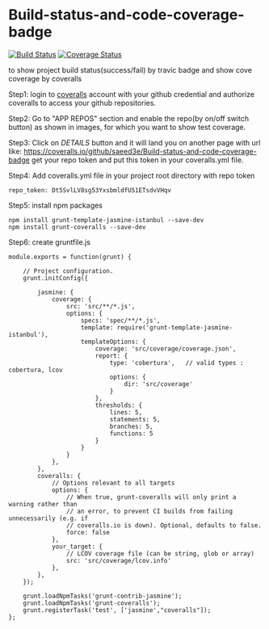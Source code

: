 # Build-status-and-code-coverage-badge 
[![Build Status](https://travis-ci.org/saeed3e/Build-status-and-code-coverage-badge.svg?branch=master)](https://travis-ci.org/saeed3e/Build-status-and-code-coverage-badge)
[![Coverage Status](https://coveralls.io/repos/github/saeed3e/Build-status-and-code-coverage-badge/badge.svg?branch=master)](https://coveralls.io/github/saeed3e/Build-status-and-code-coverage-badge?branch=master)

to show project build status(success/fail) by travic badge and show cove coverage by coveralls

Step1: login to [coveralls](https://coveralls.io/) account with your github credential and authorize coveralls to access your github repositories.

Step2: Go to "APP REPOS" section and enable the repo(by on/off switch button) as shown in images, for which you want to show test coverage.

Step3: Click on *DETAILS* button and it will land you on another page with url like:
https://coveralls.io/github/saeed3e/Build-status-and-code-coverage-badge
get your repo token and put this token in your coveralls.yml file.


Step4: Add coveralls.yml file in your project root directory with repo token

```
repo_token: Dt5SvlLV8sg53YxsbmldfU51ETsdvVHqv
```

Step5: install npm packages
```
npm install grunt-template-jasmine-istanbul --save-dev
npm install grunt-coveralls --save-dev
```

Step6: create gruntfile.js
```
module.exports = function(grunt) {

    // Project configuration.
    grunt.initConfig({
        
        jasmine: {
            coverage: {
                src: 'src/**/*.js',
                options: {
                    specs: 'spec/**/*.js',
                    template: require('grunt-template-jasmine-istanbul'),
                    templateOptions: {
                        coverage: 'src/coverage/coverage.json',
                        report: {
                            type: 'cobertura',   // valid types : cobertura, lcov
                            options: {
                                dir: 'src/coverage'
                            }
                        },
                        thresholds: {
                            lines: 5,
                            statements: 5,
                            branches: 5,
                            functions: 5
                        }
                    }
                }
            },
        },
        coveralls: {
            // Options relevant to all targets
            options: {
                // When true, grunt-coveralls will only print a warning rather than
                // an error, to prevent CI builds from failing unnecessarily (e.g. if
                // coveralls.io is down). Optional, defaults to false.
                force: false
            },
            your_target: {
                // LCOV coverage file (can be string, glob or array)
                src: 'src/coverage/lcov.info'
            },
        },
    });

    grunt.loadNpmTasks('grunt-contrib-jasmine');
    grunt.loadNpmTasks('grunt-coveralls');
    grunt.registerTask('test', ['jasmine',"coveralls"]);
};
```

